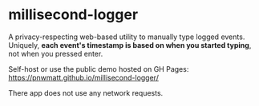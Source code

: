 # millisecond-logger
A privacy-respecting web-based utility to manually type logged events.  Uniquely, **each event's timestamp is based on when you started typing**, not when you pressed enter.

Self-host or use the public demo hosted on GH Pages: https://pnwmatt.github.io/millisecond-logger/

There app does not use any network requests.
